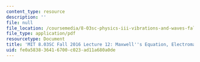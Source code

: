 ```yaml
---
content_type: resource
description: ''
file: null
file_location: /coursemedia/8-03sc-physics-iii-vibrations-and-waves-fall-2016/fe0a583836416700c023ad11a680a0de_MIT8_03SCF16_Lec12.pdf
file_type: application/pdf
resourcetype: Document
title: 'MIT 8.03SC Fall 2016 Lecture 12: Maxwell''s Equation, Electromagnetic Waves'
uid: fe0a5838-3641-6700-c023-ad11a680a0de
---
```


